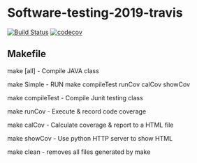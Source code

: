# Software-testing-2019-travis
[![Build Status](https://travis-ci.org/cphaungiie07g/Software-testing-2019-travis.svg?branch=master)](https://travis-ci.org/cphaungiie07g/Software-testing-2019-travis)
[![codecov](https://codecov.io/gh/cphaungiie07g/Software-testing-2019-travis/branch/master/graph/badge.svg)](https://codecov.io/gh/cphaungiie07g/Software-testing-2019-travis)

## Makefile
make [all]		- Compile JAVA class

make Simple		- RUN make compileTest runCov calCov showCov

make compileTest	- Compile Junit testing class

make runCov		- Execute & record code coverage

make calCov		- Calculate coverage & report to a HTML file

make showCov		- Use python HTTP server to show HTML

make clean		- removes all files generated by make

